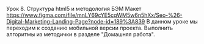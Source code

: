 Урок 8. Структура html5 и методология БЭМ
Макет https://www.figma.com/file/mnLY69cYE5cqWM5w6n5hXx/Seo-%26-Digital-Marketing-Landing-Page?node-id=189%3A839
В данном уроке мы переходим к созданию мобильной версии проекта.
Выполнить алгоритмы из методички в разделе "Домашняя работа".